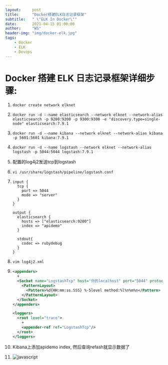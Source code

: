 ```yaml
---
layout:     post
title:      "Docker搭建ELK日志记录框架"
subtitle:   " \"ELK In Docker\""
date:       2021-04-15 01:00:00
author:     "WS"
header-img: "img/docker-elk.jpg"
tags:
    - Docker
    - ELK
    - Devops
---
```




# Docker 搭建 ELK 日志记录框架详细步骤:

1. `docker create network elknet`

2. `docker run -d --name elasticsearch --network elknet --network-alias elasticsearch -p 9200:9200 -p 9300:9300 -e "discovery.type=single-node" elasticsearch:7.9.1`

3. `docker run -d --name kibana --network elknet --network-alias kibana -p 5601:5601 kibana:7.9.1`

4. `docker run -d --name logstash --network elknet --network-alias logstash -p 5044:5044 logstash:7.9.1`

5. 配置的log4j2发送tcp到logstash

6. `vi /usr/share/logstash/pipeline/logstash.conf`

7. ````text
   input {
     tcp {
       port => 5044
       mode => "server"
     }
   }
   
   output {
     elasticsearch {
       hosts => ["elasticsearch:9200"]
       index => "apidemo"
     }
   
     stdout{
       codec => rubydebug
     }
   }
   ````

8. `vim log4j2.xml`

9. ```xml
   <appenders>
     +
     <Socket name="LogstashTcp" host="你的localhost" port="5044" protocol="TCP">
       <PatternLayout>
         <Pattern>%d{HH:mm:ss.SSS} %-5level method:%l%n%m%n</Pattern>
       </PatternLayout>
     </Socket>
   </appenders>
   
   <loggers>
     <root level="trace">
       +
       <appender-ref ref="LogstashTcp"/>
     </root>
   </loggers>
   
   ```

10. Kibana上添加apidemo index, 然后查询refash就显示数据了

11. ![javascript](/img/docker-kibana.png)

